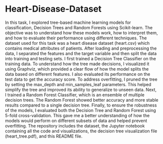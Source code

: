 # Heart-Disease-Dataset
In this task, I explored tree-based machine learning models for classification, Decision Trees and Random Forests using Scikit-learn. The objective was to understand how these models work, how to interpret them, and how to evaluate their performance using different techniques.
The dataset used for this task was a heart disease dataset (heart.csv) which contains medical attributes of patients. After loading and preprocessing the data, I separated the features and the target variable and then split the data into training and testing sets.
I first trained a Decision Tree Classifier on the training data. To understand how the tree made decisions, I visualized it using Graphviz, which provided a clear flow of how the model splits the data based on different features. I also evaluated its performance on the test data to get the accuracy score. To address overfitting, I pruned the tree by setting the max_depth and min_samples_leaf parameters. This helped simplify the tree and improved its ability to generalize to unseen data.
Next, I trained a Random Forest Classifier, which is an ensemble of multiple decision trees. The Random Forest showed better accuracy and more stable results compared to a single decision tree. 
Finally, to ensure the robustness of the models, I evaluated both the Decision Tree and Random Forest using 5-fold cross-validation. This gave me a better understanding of how the models would perform on different subsets of data and helped prevent overfitting.
The repository includes the dataset, the Jupyter notebook containing all the code and visualizations, the decision tree visualization file (heart_tree.pdf), and this README file.
